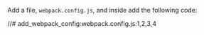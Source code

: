 Add a file, `webpack.config.js`, and inside add the following code:

//# add_webpack_config:webpack.config.js:1,2,3,4
